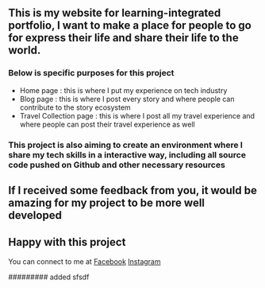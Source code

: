 ## This is my website for learning-integrated portfolio, I want to make a place for people to go for express their life and share their life to the world.

### Below is specific purposes for this project

- Home page : this is where I put my experience on tech industry
- Blog page : this is where I post every story and where people can contribute to the story ecosystem
- Travel Collection page : this is where I post all my travel experience and where people can post their travel experience as well

### This project is also aiming to create an environment where I share my tech skills in a interactive way, including all source code pushed on Github and other necessary resources

## If I received some feedback from you, it would be amazing for my project to be more well developed

## Happy with this project

You can connect to me at [Facebook](https://www.facebook.com/phanthanhnha123200/) [Instagram](https://www.instagram.com/phanthanhnha_0117/)

#########
added
sfsdf
